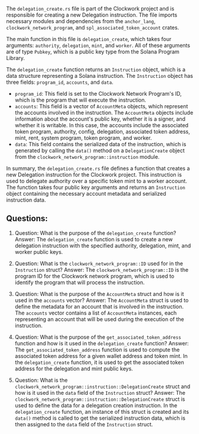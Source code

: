 
The `delegation_create.rs` file is part of the Clockwork project and is responsible for creating a new Delegation instruction. The file imports necessary modules and dependencies from the `anchor_lang`, `clockwork_network_program`, and `spl_associated_token_account` crates.

The main function in this file is `delegation_create`, which takes four arguments: `authority`, `delegation`, `mint`, and `worker`. All of these arguments are of type `Pubkey`, which is a public key type from the Solana Program Library.

The `delegation_create` function returns an `Instruction` object, which is a data structure representing a Solana instruction. The `Instruction` object has three fields: `program_id`, `accounts`, and `data`.

- `program_id`: This field is set to the Clockwork Network Program's ID, which is the program that will execute the instruction.
- `accounts`: This field is a vector of `AccountMeta` objects, which represent the accounts involved in the instruction. The `AccountMeta` objects include information about the account's public key, whether it is a signer, and whether it is writable. In this case, the accounts include the associated token program, authority, config, delegation, associated token address, mint, rent, system program, token program, and worker.
- `data`: This field contains the serialized data of the instruction, which is generated by calling the `data()` method on a `DelegationCreate` object from the `clockwork_network_program::instruction` module.

In summary, the `delegation_create.rs` file defines a function that creates a new Delegation instruction for the Clockwork project. This instruction is used to delegate authority over a specific token mint to a worker account. The function takes four public key arguments and returns an `Instruction` object containing the necessary account metadata and serialized instruction data.
## Questions: 
 1. Question: What is the purpose of the `delegation_create` function?
   Answer: The `delegation_create` function is used to create a new delegation instruction with the specified authority, delegation, mint, and worker public keys.

2. Question: What is the `clockwork_network_program::ID` used for in the `Instruction` struct?
   Answer: The `clockwork_network_program::ID` is the program ID for the Clockwork network program, which is used to identify the program that will process the instruction.

3. Question: What is the purpose of the `AccountMeta` struct and how is it used in the `accounts` vector?
   Answer: The `AccountMeta` struct is used to define the metadata for an account that is involved in the instruction. The `accounts` vector contains a list of `AccountMeta` instances, each representing an account that will be used during the execution of the instruction.

4. Question: What is the purpose of the `get_associated_token_address` function and how is it used in the `delegation_create` function?
   Answer: The `get_associated_token_address` function is used to compute the associated token address for a given wallet address and token mint. In the `delegation_create` function, it is used to get the associated token address for the delegation and mint public keys.

5. Question: What is the `clockwork_network_program::instruction::DelegationCreate` struct and how is it used in the `data` field of the `Instruction` struct?
   Answer: The `clockwork_network_program::instruction::DelegationCreate` struct is used to define the data for a delegation creation instruction. In the `delegation_create` function, an instance of this struct is created and its `data()` method is called to get the serialized instruction data, which is then assigned to the `data` field of the `Instruction` struct.
    